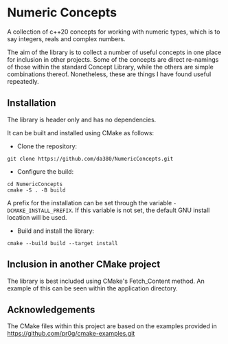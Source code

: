 # Numeric Concepts

A collection of c++20 concepts for working with numeric types, which is to say integers, reals and complex numbers. 

The aim of the library is to collect a number of useful concepts in one place for inclusion in other projects. Some of the concepts are direct re-namings of those within the standard Concept Library, while the others are simple combinations thereof. Nonetheless, these are things I have found useful repeatedly.


## Installation

The library is header only and has no dependencies. 

It can be built and installed using CMake as follows:

- Clone the repository:
```
git clone https://github.com/da380/NumericConcepts.git
```

- Configure the build:
```
cd NumericConcepts
cmake -S . -B build
```
A prefix for the installation can be set through the variable ```-DCMAKE_INSTALL_PREFIX```. If this variable is not set, 
the default GNU install location will be used. 

- Build and install the library:
```
cmake --build build --target install
```

## Inclusion in another CMake project

The library is best included using CMake's  Fetch_Content method. An example of this can be seen within the application directory.

## Acknowledgements

The CMake files within this project are based on the examples provided in https://github.com/pr0g/cmake-examples.git